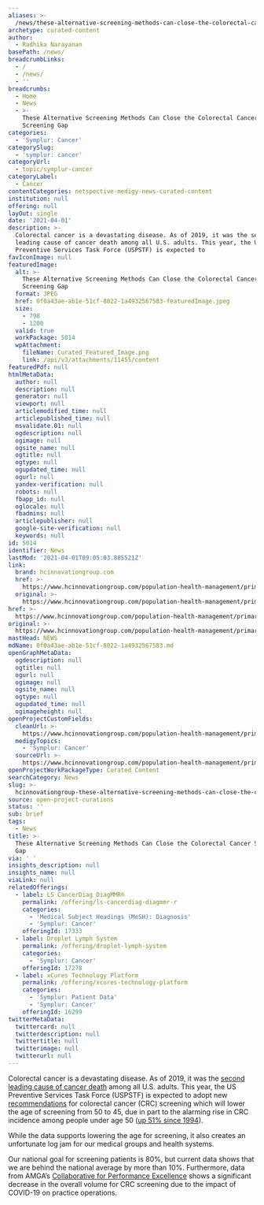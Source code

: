 ```yaml
---
aliases: >-
  /news/these-alternative-screening-methods-can-close-the-colorectal-cancer-screening-gap
archetype: curated-content
author:
  - Radhika Narayanan
basePath: /news/
breadcrumbLinks:
  - /
  - /news/
  - ''
breadcrumbs:
  - Home
  - News
  - >-
    These Alternative Screening Methods Can Close the Colorectal Cancer
    Screening Gap
categories:
  - 'Symplur: Cancer'
categorySlug:
  - 'symplur: cancer'
categoryUrl:
  - topic/symplur-cancer
categoryLabel:
  - Cancer
contentCategories: netspective-medigy-news-curated-content
institution: null
offering: null
layOut: single
date: '2021-04-01'
description: >-
  Colorectal cancer is a devastating disease. As of 2019, it was the second
  leading cause of cancer death among all U.S. adults. This year, the US
  Preventive Services Task Force (USPSTF) is expected to 
favIconImage: null
featuredImage:
  alt: >-
    These Alternative Screening Methods Can Close the Colorectal Cancer
    Screening Gap
  format: JPEG
  href: 0f0a43ae-ab1e-51cf-8022-1a4932567583-featuredImage.jpeg
  size:
    - 798
    - 1200
  valid: true
  workPackage: 5014
  wpAttachment:
    fileName: Curated_Featured_Image.png
    link: /api/v3/attachments/11455/content
featuredPdf: null
htmlMetaData:
  author: null
  description: null
  generator: null
  viewport: null
  articlemodified_time: null
  articlepublished_time: null
  msvalidate.01: null
  ogdescription: null
  ogimage: null
  ogsite_name: null
  ogtitle: null
  ogtype: null
  ogupdated_time: null
  ogurl: null
  yandex-verification: null
  robots: null
  fbapp_id: null
  oglocale: null
  fbadmins: null
  articlepublisher: null
  google-site-verification: null
  keywords: null
id: 5014
identifier: News
lastMod: '2021-04-01T09:05:03.885521Z'
link:
  brand: hcinnovationgroup.com
  href: >-
    https://www.hcinnovationgroup.com/population-health-management/primary-care/article/21216776/these-alternative-screening-methods-can-close-the-colorectal-cancer-screening-gap
  original: >-
    https://www.hcinnovationgroup.com/population-health-management/primary-care/article/21216776/these-alternative-screening-methods-can-close-the-colorectal-cancer-screening-gap
href: >-
  https://www.hcinnovationgroup.com/population-health-management/primary-care/article/21216776/these-alternative-screening-methods-can-close-the-colorectal-cancer-screening-gap
original: >-
  https://www.hcinnovationgroup.com/population-health-management/primary-care/article/21216776/these-alternative-screening-methods-can-close-the-colorectal-cancer-screening-gap
mastHead: NEWS
mdName: 0f0a43ae-ab1e-51cf-8022-1a4932567583.md
openGraphMetaData:
  ogdescription: null
  ogtitle: null
  ogurl: null
  ogimage: null
  ogsite_name: null
  ogtype: null
  ogupdated_time: null
  ogimageheight: null
openProjectCustomFields:
  cleanUrl: >-
    https://www.hcinnovationgroup.com/population-health-management/primary-care/article/21216776/these-alternative-screening-methods-can-close-the-colorectal-cancer-screening-gap
  medigyTopics:
    - 'Symplur: Cancer'
  sourceUrl: >-
    https://www.hcinnovationgroup.com/population-health-management/primary-care/article/21216776/these-alternative-screening-methods-can-close-the-colorectal-cancer-screening-gap
openProjectWorkPackageType: Curated Content
searchCategory: News
slug: >-
  hcinnovationgroup-these-alternative-screening-methods-can-close-the-colorectal-cancer-screening-gap
source: open-project-curations
status: ''
sub: brief
tags:
  - News
title: >-
  These Alternative Screening Methods Can Close the Colorectal Cancer Screening
  Gap
via: ' '
insights_description: null
insights_name: null
viaLink: null
relatedOfferings:
  - label: LS CancerDiag DiagMMR®
    permalink: /offering/ls-cancerdiag-diagmmr-r
    categories:
      - 'Medical Subject Headings (MeSH): Diagnosis'
      - 'Symplur: Cancer'
    offeringId: 17333
  - label: Droplet Lymph System
    permalink: /offering/droplet-lymph-system
    categories:
      - 'Symplur: Cancer'
    offeringId: 17278
  - label: xCures Technology Platform
    permalink: /offering/xcures-technology-platform
    categories:
      - 'Symplur: Patient Data'
      - 'Symplur: Cancer'
    offeringId: 16299
twitterMetaData:
  twittercard: null
  twitterdescription: null
  twittertitle: null
  twitterimage: null
  twitterurl: null
---
```

<p>Colorectal cancer is a devastating disease. As of 2019, it was the <a href="https://www.cdc.gov/cancer/dcpc/research/update-on-cancer-deaths/index.htm">second leading cause of cancer death</a> among all U.S. adults. This year, the US Preventive Services Task Force (USPSTF) is expected to adopt new <a href="https://uspreventiveservicestaskforce.org/uspstf/draft-recommendation/colorectal-cancer-screening3">recommendations</a> for colorectal cancer (CRC) screening which will lower the age of screening from 50 to 45, due in part to the alarming rise in CRC incidence among people under age 50 (<a href="https://ascopost.com/issues/june-25-2019/solving-the-mystery-of-why-colorectal-cancer-is-on-the-rise-in-young-adults/">up 51% since 1994</a>).</p><p>While the data supports lowering the age for screening, it also creates an unfortunate log jam for our medical groups and health systems.</p><p>Our national goal for screening patients is 80%, but current data shows that we are behind the national average by more than 10%. Furthermore, data from AMGA’s <a href="https://www.amga.org/performance-improvement/best-practices/collaboratives/collaborative-for-performance-excellence/clinical-quality-and-safety/">Collaborative for Performance Excellence</a> shows a significant decrease in the overall volume for CRC screening due to the impact of COVID-19 on practice operations.</p>
